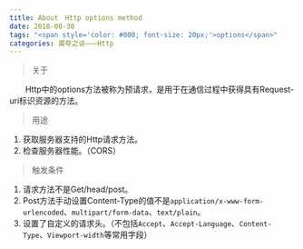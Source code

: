 ```yaml
---
title: About　Http options method
date: 2018-08-30
tags: "<span style='color: #000; font-size: 20px;'>options</span>"
categories: 甫夸之谈———Http
---
```


> 关于

　　Http中的options方法被称为预请求，是用于在通信过程中获得具有Request-uri标识资源的方法。
> 用途

1. 获取服务器支持的Http请求方法。
2. 检查服务器性能。（CORS）

> 触发条件

1. 请求方法不是Get/head/post。
2. Post方法手动设置Content-Type的值不是`application/x-www-form-urlencoded`、`multipart/form-data`、`text/plain`。
3. 设置了自定义的请求头。（不包括`Accept`、`Accept-Language`、`Content-Type`、`Viewport-width`等常用字段）